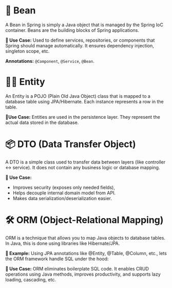 # 🪸 Bean

A Bean in Spring is simply a Java object that is managed by the Spring IoC container. Beans are the building blocks of Spring applications.

**🧠 Use Case:** Used to define services, repositories, or components that Spring should manage automatically. It ensures dependency injection, singleton scope, etc.

**Annotations:** `@Component`, `@Service`, `@Bean`.


# 🧍‍♂️ Entity
An Entity is a POJO (Plain Old Java Object) class that is mapped to a database table using JPA/Hibernate. Each instance represents a row in the table.

**🧰Use Case:** Entities are used in the persistence layer. They represent the actual data stored in the database.

# 📦 DTO (Data Transfer Object)
A DTO is a simple class used to transfer data between layers (like controller ↔ service). It does not contain any business logic or database mapping.

**🧰 Use Case:** 
- Improves security (exposes only needed fields), 
- Helps decouple internal domain model from API.
- Makes data serialization/deserialization easier.

# 🛠️ ORM (Object-Relational Mapping)
ORM is a technique that allows you to map Java objects to database tables. In Java, this is done using libraries like Hibernate/JPA.

**🧪 Example:**
    Using JPA annotations like @Entity, @Table, @Column, etc., lets the ORM framework handle SQL under the hood:

**🧰 Use Case:**
ORM eliminates boilerplate SQL code. It enables CRUD operations using Java methods, improves productivity, and supports lazy loading, cascading, etc.